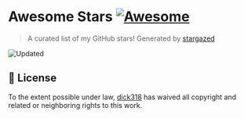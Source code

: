 # Awesome Stars [![Awesome](https://cdn.rawgit.com/sindresorhus/awesome/d7305f38d29fed78fa85652e3a63e154dd8e8829/media/badge.svg)](https://github.com/sindresorhus/awesome)

> A curated list of my GitHub stars! Generated by [stargazed](https://github.com/abhijithvijayan/stargazed)

![Updated](https://img.shields.io/badge/Updated-31--10--2025-blue.svg)


## 📝 License

To the extent possible under law, [dick318](https://github.com/dick318) has waived all copyright and related or neighboring rights to this work.

